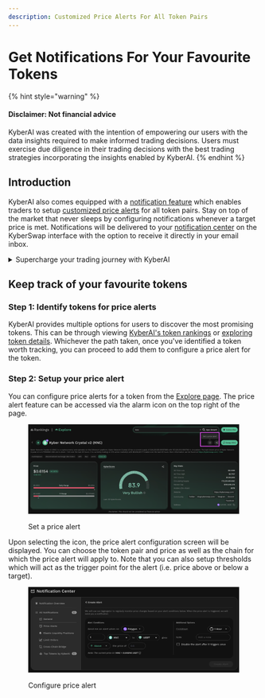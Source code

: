 ```yaml
---
description: Customized Price Alerts For All Token Pairs
---
```


# Get Notifications For Your Favourite Tokens

{% hint style="warning" %}
#### Disclaimer: Not financial advice

KyberAI was created with the intention of empowering our users with the data insights required to make informed trading decisions. Users must exercise due diligence in their trading decisions with the best trading strategies incorporating the insights enabled by KyberAI.
{% endhint %}

## Introduction

KyberAI also comes equipped with a [notification feature](../../kyberswap-interface/notifications/) which enables traders to setup [customized price alerts](../../kyberswap-interface/notifications/#price-alerts) for all token pairs. Stay on top of the market that never sleeps by configuring notifications whenever a target price is met. Notifications will be delivered  to your [notification center](../../kyberswap-interface/notifications/notification-center.md) on the KyberSwap interface with the option to receive it directly in your email inbox.

<details>

<summary>Supercharge your trading journey with KyberAI</summary>

1. [Sign In To KyberAI With Ethereum ](sign-in-to-kyberai-with-ethereum.md)
2. [Discover Promising Tokens ](discover-promising-tokens.md)
3. [Deep Dive Into Token Data ](deep-dive-into-token-data.md)
4. [Add Tokens To Watchlist ](add-tokens-to-watchlist.md)
5. **Get Notified On Your Favourite Tokens <-**
6. Buy Or Sell Tokens
   * [Instantly Swap At The Best Rates](broken-reference)
   * [Swap At Your Preferred Rates](../../kyberswap-interface/user-guides/trade-at-your-preferred-rates.md)

</details>

## Keep track of your favourite tokens

### Step 1: Identify tokens for price alerts

KyberAI provides multiple options for users to discover the most promising tokens. This can be through viewing [KyberAI's token rankings](discover-promising-tokens.md) or [exploring token details](deep-dive-into-token-data.md). Whichever the path taken, once you've identified a token worth tracking, you can proceed to add them to configure a price alert for the token.

### Step 2: Setup your price alert

You can configure price alerts for a token from the [Explore page](deep-dive-into-token-data.md). The price alert feature can be accessed via the alarm icon on the top right of the page.

<figure><img src="../../../.gitbook/assets/KyberAI_UserGuide_PriceAlert_KNC.png" alt=""><figcaption><p>Set a price alert</p></figcaption></figure>

Upon selecting the icon, the price alert configuration screen will be displayed. You can choose the token pair and price as well as the chain for which the price alert will apply to. Note that you can also setup thresholds which will act as the trigger point for the alert (i.e. price above or below a target).

<figure><img src="../../../.gitbook/assets/KyberAI_UserGuide_AddPriceAlert.png" alt=""><figcaption><p>Configure price alert</p></figcaption></figure>
